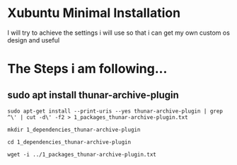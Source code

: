 # Xubuntu Minimal Installation


I will try to achieve the settings i will use so that i can get my own custom os design and useful 



# The Steps i am following...


## sudo apt install thunar-archive-plugin

```
sudo apt-get install --print-uris --yes thunar-archive-plugin | grep ^\' | cut -d\' -f2 > 1_packages_thunar-archive-plugin.txt

mkdir 1_dependencies_thunar-archive-plugin

cd 1_dependencies_thunar-archive-plugin

wget -i ../1_packages_thunar-archive-plugin.txt

```